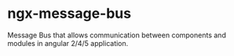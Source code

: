 # ngx-message-bus
Message Bus that allows communication between components and modules in angular 2/4/5 application.
